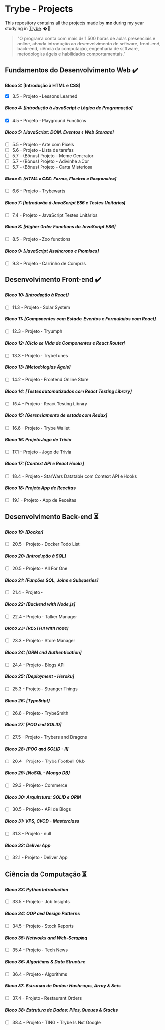 # Trybe - Projects

This repository contains all the projects made by __[me](https://www.linkedin.com/in/giovane-daniel-a53b38196/)__ during my year studying in [Trybe](https://www.betrybe.com/). �🚀

>"O programa conta com mais de 1.500 horas de aulas presenciais e online, aborda introdução ao desenvolvimento de software, front-end, back-end, ciência da computação, engenharia de software, metodologias ágeis e habilidades comportamentais." <br/>
## Fundamentos do Desenvolvimento Web :heavy_check_mark:

#### Bloco 3: [Introdução à HTML e CSS]
- [x] 3.5 - Projeto - Lessons Learned

##### Bloco 4: [Introdução à JavaScript e Lógica de Programação]
- [x] 4.5 - Projeto - Playground Functions

##### Bloco 5: [JavaScript: DOM, Eventos e Web Storage]
- [ ] 5.5 - Projeto - Arte com Pixels
- [ ] 5.6 - Projeto - Lista de tarefas
- [ ] 5.7 - (Bônus) Projeto - Meme Generator
- [ ] 5.7 - (Bônus) Projeto - Adivinhe a Cor
- [ ] 5.7 - (Bônus) Projeto - Carta Misteriosa

##### Bloco 6: [HTML e CSS: Forms, Flexbox e Responsivo]
- [ ] 6.6 - Projeto - Trybewarts

##### Bloco 7: [Introdução à JavaScript ES6 e Testes Unitários]
- [ ] 7.4 - Projeto - JavaScript Testes Unitários

##### Bloco 8: [Higher Order Functions do JavaScript ES6]
- [ ] 8.5 - Projeto - Zoo functions

##### Bloco 9: [JavaScript Assíncrono e Promises]
- [ ] 9.3 - Projeto - Carrinho de Compras

## Desenvolvimento Front-end :heavy_check_mark:

##### Bloco 10: [Introdução à React]
- [ ] 11.3 - Projeto - Solar System

##### Bloco 11: [Componentes com Estado, Eventos e Formulários com React]
- [ ] 12.3 - Projeto - Tryumph

##### Bloco 12: [Ciclo de Vida de Componentes e React Router]
- [ ] 13.3 - Projeto - TrybeTunes

##### Bloco 13: [Metodologias Ágeis]
- [ ] 14.2 - Projeto - Frontend Online Store

##### Bloco 14: [Testes automatizados com React Testing Library]
- [ ] 15.4 - Projeto - React Testing Library

##### Bloco 15: [Gerenciamento de estado com Redux]
- [ ] 16.6 - Projeto - Trybe Wallet

##### Bloco 16: Projeto Jogo de Trivia
- [ ] 17.1 - Projeto - Jogo de Trivia

##### Bloco 17: [Context API e React Hooks]
- [ ] 18.4 - Projeto - StarWars Datatable com Context API e Hooks

##### Bloco 18: Projeto App de Receitas
- [ ] 19.1 - Projeto - App de Receitas

## Desenvolvimento Back-end :hourglass_flowing_sand:

##### Bloco 19: [Docker]
- [ ] 20.5 - Projeto - Docker Todo List

##### Bloco 20: [Introdução à SQL]
- [ ] 20.5 - Projeto - All For One

##### Bloco 21: [Funções SQL, Joins e Subqueries]
- [ ] 21.4 - Projeto - 

##### Bloco 22: [Backend with Node.js]
- [ ] 22.4 - Projeto - Talker Manager

##### Bloco 23: [RESTFul with node]
- [ ] 23.3 - Projeto - Store Manager

##### Bloco 24: [ORM and Authentication]
- [ ] 24.4 - Projeto - Blogs API

##### Bloco 25: [Deployment - Heroku]
- [ ] 25.3 - Projeto - Stranger Things

##### Bloco 26: [TypeSript]
- [ ] 26.6 - Projeto - TrybeSmith

##### Bloco 27: [POO and SOLID]
- [ ] 27.5 - Projeto - Trybers and Dragons

##### Bloco 28: [POO and SOLID - II]
- [ ] 28.4 - Projeto - Trybe Football Club

##### Bloco 29: [NoSQL - Mongo DB]
- [ ] 29.3 - Projeto - Commerce

##### Bloco 30: Arquitetura: SOLID e ORM
- [ ] 30.5 - Projeto - API de Blogs

##### Bloco 31: VPS, CI/CD - Masterclass
- [ ] 31.3 - Projeto - null

##### Bloco 32: Deliver App
- [ ] 32.1 - Projeto - Deliver App

## Ciência da Computação :hourglass_flowing_sand:

##### Bloco 33: Python Introduction
- [ ] 33.5 - Projeto - Job Insights

##### Bloco 34: OOP and Design Patterns
- [ ] 34.5 - Projeto - Stock Reports

##### Bloco 35: Networks and Web-Scraping
- [ ] 35.4 - Projeto - Tech News

##### Bloco 36: Algorithms & Data Structure
- [ ] 36.4 - Projeto - Algorithms

##### Bloco 37: Estrutura de Dados: Hashmaps, Array & Sets
- [ ] 37.4 - Projeto - Restaurant Orders

##### Bloco 38: Estrutura de Dados: Piles, Queues & Stacks
- [ ] 38.4 - Projeto - TING - Trybe Is Not Google

